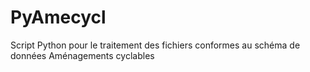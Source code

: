 # PyAmecycl
Script Python pour le traitement des fichiers conformes au schéma de données Aménagements cyclables
